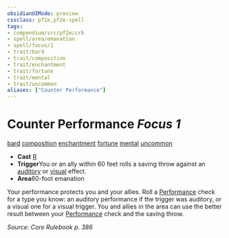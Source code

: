 ```yaml
---
obsidianUIMode: preview
cssclass: pf2e,pf2e-spell
tags:
- compendium/src/pf2e/crb
- spell/area/emanation
- spell/focus/1
- trait/bard
- trait/composition
- trait/enchantment
- trait/fortune
- trait/mental
- trait/uncommon
aliases: ["Counter Performance"]
---
```

# Counter Performance *Focus 1*   
[bard](../../Rules/traits/bard.md)  [composition](../../Rules/traits/composition.md)  [enchantment](../../Rules/traits/enchantment.md)  [fortune](../../Rules/traits/fortune.md)  [mental](../../Rules/traits/mental.md)  [uncommon](../../Rules/traits/uncommon.md)  

- **Cast** [R](../../Rules/core-rulebook/chapter-9-playing-the-game.md#Actions "Reaction") 
- **Trigger**You or an ally within 60 feet rolls a saving throw against an [auditory](../../Rules/traits/auditory.md) or [visual](../../Rules/traits/visual.md) effect.
- **Area**60-foot emanation

Your performance protects you and your allies. Roll a [Performance](../skills.md#Performance) check for a type you know: an auditory performance if the trigger was auditory, or a visual one for a visual trigger. You and allies in the area can use the better result between your [Performance](../skills.md#Performance) check and the saving throw.

*Source: Core Rulebook p. 386*